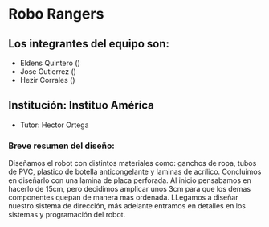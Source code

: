 # Robo Rangers 

## Los integrantes del equipo son:
- Eldens Quintero  ()  
- Jose Gutierrez ()
- Hezir Corrales ()
  
## Institución: Instituo América 
- Tutor: Hector Ortega
  
### Breve resumen del diseño:
Diseñamos el robot con distintos materiales como: ganchos de ropa, tubos de PVC, plastico de botella anticongelante y laminas de acrílico. Concluimos en diseñarlo con una lamina de placa perforada. Al inicio pensabamos en hacerlo de 15cm, pero decidimos amplicar unos 3cm para que los demas componentes quepan de manera mas ordenada. LLegamos a diseñar nuestro sistema de dirección, más adelante entramos en detalles en los sistemas y programación del robot. 

